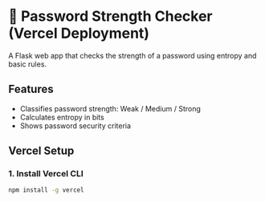 # 🔐 Password Strength Checker (Vercel Deployment)

A Flask web app that checks the strength of a password using entropy and basic rules.

## Features
- Classifies password strength: Weak / Medium / Strong
- Calculates entropy in bits
- Shows password security criteria

## Vercel Setup

### 1. Install Vercel CLI
```bash
npm install -g vercel
